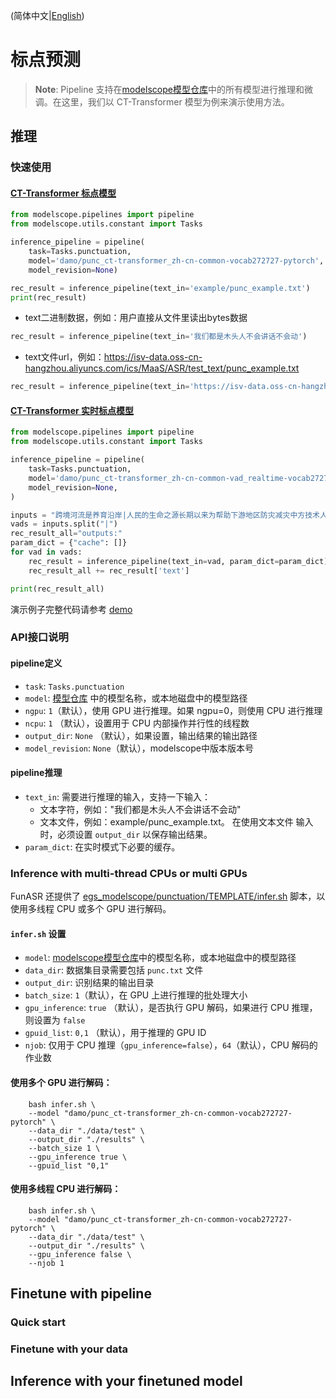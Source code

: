(简体中文|[English](./README.md))
# 标点预测

> **Note**: 
> Pipeline 支持在[modelscope模型仓库](https://alibaba-damo-academy.github.io/FunASR/en/model_zoo/modelscope_models.html#pretrained-models-on-modelscope)中的所有模型进行推理和微调。在这里，我们以 CT-Transformer 模型为例来演示使用方法。

## 推理

### 快速使用
#### [CT-Transformer 标点模型](https://www.modelscope.cn/models/damo/punc_ct-transformer_zh-cn-common-vocab272727-pytorch/summary)
```python
from modelscope.pipelines import pipeline
from modelscope.utils.constant import Tasks

inference_pipeline = pipeline(
    task=Tasks.punctuation,
    model='damo/punc_ct-transformer_zh-cn-common-vocab272727-pytorch',
    model_revision=None)

rec_result = inference_pipeline(text_in='example/punc_example.txt')
print(rec_result)
```
- text二进制数据，例如：用户直接从文件里读出bytes数据
```python
rec_result = inference_pipeline(text_in='我们都是木头人不会讲话不会动')
```
- text文件url，例如：https://isv-data.oss-cn-hangzhou.aliyuncs.com/ics/MaaS/ASR/test_text/punc_example.txt
```python
rec_result = inference_pipeline(text_in='https://isv-data.oss-cn-hangzhou.aliyuncs.com/ics/MaaS/ASR/test_text/punc_example.txt')
```

#### [CT-Transformer 实时标点模型](https://www.modelscope.cn/models/damo/punc_ct-transformer_zh-cn-common-vad_realtime-vocab272727/summary)
```python
from modelscope.pipelines import pipeline
from modelscope.utils.constant import Tasks

inference_pipeline = pipeline(
    task=Tasks.punctuation,
    model='damo/punc_ct-transformer_zh-cn-common-vad_realtime-vocab272727',
    model_revision=None,
)

inputs = "跨境河流是养育沿岸|人民的生命之源长期以来为帮助下游地区防灾减灾中方技术人员|在上游地区极为恶劣的自然条件下克服巨大困难甚至冒着生命危险|向印方提供汛期水文资料处理紧急事件中方重视印方在跨境河流问题上的关切|愿意进一步完善双方联合工作机制|凡是|中方能做的我们|都会去做而且会做得更好我请印度朋友们放心中国在上游的|任何开发利用都会经过科学|规划和论证兼顾上下游的利益"
vads = inputs.split("|")
rec_result_all="outputs:"
param_dict = {"cache": []}
for vad in vads:
    rec_result = inference_pipeline(text_in=vad, param_dict=param_dict)
    rec_result_all += rec_result['text']

print(rec_result_all)
```
演示例子完整代码请参考 [demo](https://github.com/alibaba-damo-academy/FunASR/discussions/238)

### API接口说明
#### pipeline定义
- `task`: `Tasks.punctuation`
- `model`: [模型仓库](https://alibaba-damo-academy.github.io/FunASR/en/model_zoo/modelscope_models.html#pretrained-models-on-modelscope) 中的模型名称，或本地磁盘中的模型路径
- `ngpu`: `1`（默认），使用 GPU 进行推理。如果 ngpu=0，则使用 CPU 进行推理
- `ncpu`: `1` （默认），设置用于 CPU 内部操作并行性的线程数
- `output_dir`: `None` （默认），如果设置，输出结果的输出路径
- `model_revision`: `None`（默认），modelscope中版本版本号


#### pipeline推理
- `text_in`: 需要进行推理的输入，支持一下输入：
  - 文本字符，例如："我们都是木头人不会讲话不会动"
  - 文本文件，例如：example/punc_example.txt。
  在使用文本文件 输入时，必须设置 `output_dir` 以保存输出结果。
- `param_dict`: 在实时模式下必要的缓存。

### Inference with multi-thread CPUs or multi GPUs
FunASR 还提供了 [egs_modelscope/punctuation/TEMPLATE/infer.sh](infer.sh) 脚本，以使用多线程 CPU 或多个 GPU 进行解码。

#### `infer.sh` 设置
- `model`: [modelscope模型仓库](https://alibaba-damo-academy.github.io/FunASR/en/model_zoo/modelscope_models.html#pretrained-models-on-modelscope)中的模型名称，或本地磁盘中的模型路径
- `data_dir`: 数据集目录需要包括 `punc.txt` 文件
- `output_dir`: 识别结果的输出目录
- `batch_size`: `1`（默认），在 GPU 上进行推理的批处理大小
- `gpu_inference`: `true` （默认），是否执行 GPU 解码，如果进行 CPU 推理，则设置为 `false`
- `gpuid_list`: `0,1` （默认），用于推理的 GPU ID
- `njob`: 仅用于 CPU 推理（`gpu_inference=false`），`64`（默认），CPU 解码的作业数


#### 使用多个 GPU 进行解码：
```shell
    bash infer.sh \
    --model "damo/punc_ct-transformer_zh-cn-common-vocab272727-pytorch" \
    --data_dir "./data/test" \
    --output_dir "./results" \
    --batch_size 1 \
    --gpu_inference true \
    --gpuid_list "0,1"
```
#### 使用多线程 CPU 进行解码：
```shell
    bash infer.sh \
    --model "damo/punc_ct-transformer_zh-cn-common-vocab272727-pytorch" \
    --data_dir "./data/test" \
    --output_dir "./results" \
    --gpu_inference false \
    --njob 1
```

## Finetune with pipeline

### Quick start

### Finetune with your data

## Inference with your finetuned model

